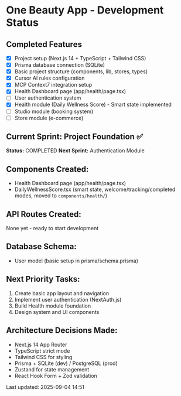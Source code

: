 ﻿# One Beauty App - Development Status

## Completed Features

- [x] Project setup (Next.js 14 + TypeScript + Tailwind CSS)
- [x] Prisma database connection (SQLite)
- [x] Basic project structure (components, lib, stores, types)
- [x] Cursor AI rules configuration
- [x] MCP Context7 integration setup
- [x] Health Dashboard page (app/health/page.tsx)
- [ ] User authentication system
- [x] Health module (Daily Wellness Score) - Smart state implemented
- [ ] Studio module (booking system)
- [ ] Store module (e-commerce)

## Current Sprint: Project Foundation ✅

**Status:** COMPLETED
**Next Sprint:** Authentication Module

## Components Created:

- Health Dashboard page (app/health/page.tsx)
- DailyWellnessScore.tsx (smart state, welcome/tracking/completed modes, moved to `components/health/`)

## API Routes Created:

None yet - ready to start development

## Database Schema:

- User model (basic setup in prisma/schema.prisma)

## Next Priority Tasks:

1. Create basic app layout and navigation
2. Implement user authentication (NextAuth.js)
3. Build Health module foundation
4. Design system and UI components

## Architecture Decisions Made:

- Next.js 14 App Router
- TypeScript strict mode
- Tailwind CSS for styling
- Prisma + SQLite (dev) / PostgreSQL (prod)
- Zustand for state management
- React Hook Form + Zod validation

Last updated: 2025-09-04 14:51
